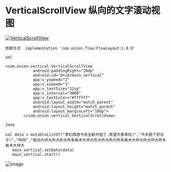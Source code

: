# VerticalScrollView 纵向的文字滚动视图

[ ![VerticalScrollView](https://img.shields.io/badge/VerticalScrollView-1.0.0-orange.svg) ](https://bintray.com/zhangqiaa/maven/VerticalScrollView/_latestVersion)
```
依赖方式  implementation 'com.onion.flow:FlowLayout:1.0.0'
```
```
xml
```
```
<com.onion.vertical.VerticalScrollView
            android:paddingRight="20dp"
            android:id="@+id/main_vertical"
            app:v_yspeed="2"
            app:v_xspeed="1"
            app:v_textSize="12sp"
            app:v_interval="3000"
            app:v_textColor="#ffffff"
            android:layout_width="match_parent"
            android:layout_height="match_parent"
            android:layout_marginLeft="10dp">
        </com.onion.vertical.VerticalScrollView>
```
```
Java
```
```
val data = mutableListOf("梦幻西游今天全新开始了,希望大家来玩!","今天是个好日子!","呵呵","驱动大师大所大所大所多奥术大师大所大所大所大所多奥术大师大所大所大所多奥术大师大
   main_vertical.setData(data)
   main_vertical.start()
```
![image](https://github.com/Onionsss/VerticalScrollView/blob/master/images/bh.gif)

